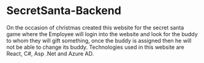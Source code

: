 # SecretSanta-Backend
On the occasion of christmas created this website for the secret santa game where the Employee will login into the website and look for the buddy to whom they will gift something, once the buddy is assigned then he will not be able to change its buddy. Technologies used in this website are React, C#, Asp .Net and Azure AD.
